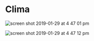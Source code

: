 # Clima

![screen shot 2019-01-29 at 4 47 01 pm](https://user-images.githubusercontent.com/33695899/51946069-1b5c6100-23e6-11e9-8b81-f8337259d799.png)

![screen shot 2019-01-29 at 4 47 12 pm](https://user-images.githubusercontent.com/33695899/51946085-28795000-23e6-11e9-9df6-0dc4d544038f.png)
